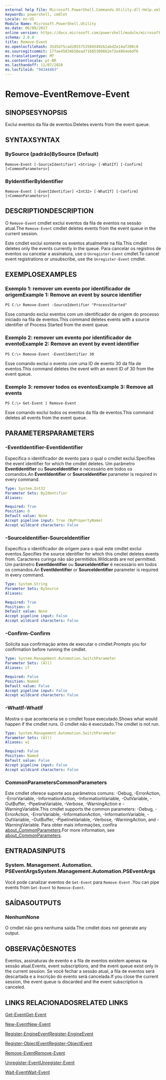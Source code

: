 ```yaml
---
external help file: Microsoft.PowerShell.Commands.Utility.dll-Help.xml
keywords: powershell, cmdlet
Locale: en-US
Module Name: Microsoft.PowerShell.Utility
ms.date: 06/09/2017
online version: https://docs.microsoft.com/powershell/module/microsoft.powershell.utility/remove-event?view=powershell-5.1&WT.mc_id=ps-gethelp
schema: 2.0.0
title: Remove-Event
ms.openlocfilehash: 35d5d75cad2855753504549262abd2e14af200c0
ms.sourcegitcommit: 177ae45034b58ead716853096b2e72e4864e6df6
ms.translationtype: MT
ms.contentlocale: pt-BR
ms.lasthandoff: 11/07/2020
ms.locfileid: "94344483"
---
```

# <span data-ttu-id="512af-103">Remove-Event</span><span class="sxs-lookup"><span data-stu-id="512af-103">Remove-Event</span></span>

## <span data-ttu-id="512af-104">SINOPSE</span><span class="sxs-lookup"><span data-stu-id="512af-104">SYNOPSIS</span></span>
<span data-ttu-id="512af-105">Exclui eventos da fila de eventos.</span><span class="sxs-lookup"><span data-stu-id="512af-105">Deletes events from the event queue.</span></span>

## <span data-ttu-id="512af-106">SYNTAX</span><span class="sxs-lookup"><span data-stu-id="512af-106">SYNTAX</span></span>

### <span data-ttu-id="512af-107">BySource (padrão)</span><span class="sxs-lookup"><span data-stu-id="512af-107">BySource (Default)</span></span>

```
Remove-Event [-SourceIdentifier] <String> [-WhatIf] [-Confirm] [<CommonParameters>]
```

### <span data-ttu-id="512af-108">ByIdentifier</span><span class="sxs-lookup"><span data-stu-id="512af-108">ByIdentifier</span></span>

```
Remove-Event [-EventIdentifier] <Int32> [-WhatIf] [-Confirm] [<CommonParameters>]
```

## <span data-ttu-id="512af-109">DESCRIPTION</span><span class="sxs-lookup"><span data-stu-id="512af-109">DESCRIPTION</span></span>

<span data-ttu-id="512af-110">O `Remove-Event` cmdlet exclui eventos da fila de eventos na sessão atual.</span><span class="sxs-lookup"><span data-stu-id="512af-110">The `Remove-Event` cmdlet deletes events from the event queue in the current session.</span></span>

<span data-ttu-id="512af-111">Este cmdlet exclui somente os eventos atualmente na fila.</span><span class="sxs-lookup"><span data-stu-id="512af-111">This cmdlet deletes only the events currently in the queue.</span></span> <span data-ttu-id="512af-112">Para cancelar os registros de eventos ou cancelar a assinatura, use o `Unregister-Event` cmdlet.</span><span class="sxs-lookup"><span data-stu-id="512af-112">To cancel event registrations or unsubscribe, use the `Unregister-Event` cmdlet.</span></span>

## <span data-ttu-id="512af-113">EXEMPLOS</span><span class="sxs-lookup"><span data-stu-id="512af-113">EXAMPLES</span></span>

### <span data-ttu-id="512af-114">Exemplo 1: remover um evento por identificador de origem</span><span class="sxs-lookup"><span data-stu-id="512af-114">Example 1: Remove an event by source identifier</span></span>

```
PS C:\> Remove-Event -SourceIdentifier "ProcessStarted"
```

<span data-ttu-id="512af-115">Esse comando exclui eventos com um identificador de origem do processo iniciado na fila de eventos.</span><span class="sxs-lookup"><span data-stu-id="512af-115">This command deletes events with a source identifier of Process Started from the event queue.</span></span>

### <span data-ttu-id="512af-116">Exemplo 2: remover um evento por identificador de evento</span><span class="sxs-lookup"><span data-stu-id="512af-116">Example 2: Remove an event by event identifier</span></span>

```
PS C:\> Remove-Event -EventIdentifier 30
```

<span data-ttu-id="512af-117">Esse comando exclui o evento com uma ID de evento 30 da fila de eventos.</span><span class="sxs-lookup"><span data-stu-id="512af-117">This command deletes the event with an event ID of 30 from the event queue.</span></span>

### <span data-ttu-id="512af-118">Exemplo 3: remover todos os eventos</span><span class="sxs-lookup"><span data-stu-id="512af-118">Example 3: Remove all events</span></span>

```
PS C:\> Get-Event | Remove-Event
```

<span data-ttu-id="512af-119">Esse comando exclui todos os eventos da fila de eventos.</span><span class="sxs-lookup"><span data-stu-id="512af-119">This command deletes all events from the event queue.</span></span>

## <span data-ttu-id="512af-120">PARAMETERS</span><span class="sxs-lookup"><span data-stu-id="512af-120">PARAMETERS</span></span>

### <span data-ttu-id="512af-121">-EventIdentifier</span><span class="sxs-lookup"><span data-stu-id="512af-121">-EventIdentifier</span></span>

<span data-ttu-id="512af-122">Especifica o identificador de evento para o qual o cmdlet exclui.</span><span class="sxs-lookup"><span data-stu-id="512af-122">Specifies the event identifier for which the cmdlet deletes.</span></span> <span data-ttu-id="512af-123">Um parâmetro **EventIdentifier** ou **SourceIdentifier** é necessário em todos os comandos.</span><span class="sxs-lookup"><span data-stu-id="512af-123">An **EventIdentifier** or **SourceIdentifier** parameter is required in every command.</span></span>

```yaml
Type: System.Int32
Parameter Sets: ByIdentifier
Aliases:

Required: True
Position: 0
Default value: None
Accept pipeline input: True (ByPropertyName)
Accept wildcard characters: False
```

### <span data-ttu-id="512af-124">-SourceIdentifier</span><span class="sxs-lookup"><span data-stu-id="512af-124">-SourceIdentifier</span></span>

<span data-ttu-id="512af-125">Especifica o identificador de origem para o qual este cmdlet exclui eventos.</span><span class="sxs-lookup"><span data-stu-id="512af-125">Specifies the source identifier for which this cmdlet deletes events from.</span></span> <span data-ttu-id="512af-126">Caracteres curinga não são permitidos.</span><span class="sxs-lookup"><span data-stu-id="512af-126">Wildcards are not permitted.</span></span> <span data-ttu-id="512af-127">Um parâmetro **EventIdentifier** ou **SourceIdentifier** é necessário em todos os comandos.</span><span class="sxs-lookup"><span data-stu-id="512af-127">An **EventIdentifier** or **SourceIdentifier** parameter is required in every command.</span></span>

```yaml
Type: System.String
Parameter Sets: BySource
Aliases:

Required: True
Position: 0
Default value: None
Accept pipeline input: False
Accept wildcard characters: False
```

### <span data-ttu-id="512af-128">-Confirm</span><span class="sxs-lookup"><span data-stu-id="512af-128">-Confirm</span></span>

<span data-ttu-id="512af-129">Solicita sua confirmação antes de executar o cmdlet.</span><span class="sxs-lookup"><span data-stu-id="512af-129">Prompts you for confirmation before running the cmdlet.</span></span>

```yaml
Type: System.Management.Automation.SwitchParameter
Parameter Sets: (All)
Aliases: cf

Required: False
Position: Named
Default value: False
Accept pipeline input: False
Accept wildcard characters: False
```

### <span data-ttu-id="512af-130">-WhatIf</span><span class="sxs-lookup"><span data-stu-id="512af-130">-WhatIf</span></span>

<span data-ttu-id="512af-131">Mostra o que aconteceria se o cmdlet fosse executado.</span><span class="sxs-lookup"><span data-stu-id="512af-131">Shows what would happen if the cmdlet runs.</span></span> <span data-ttu-id="512af-132">O cmdlet não é executado.</span><span class="sxs-lookup"><span data-stu-id="512af-132">The cmdlet is not run.</span></span>

```yaml
Type: System.Management.Automation.SwitchParameter
Parameter Sets: (All)
Aliases: wi

Required: False
Position: Named
Default value: False
Accept pipeline input: False
Accept wildcard characters: False
```

### <span data-ttu-id="512af-133">CommonParameters</span><span class="sxs-lookup"><span data-stu-id="512af-133">CommonParameters</span></span>

<span data-ttu-id="512af-134">Este cmdlet oferece suporte aos parâmetros comuns: -Debug, -ErrorAction, -ErrorVariable, -InformationAction, -InformationVariable, -OutVariable, -OutBuffer, -PipelineVariable, -Verbose, -WarningAction e -WarningVariable.</span><span class="sxs-lookup"><span data-stu-id="512af-134">This cmdlet supports the common parameters: -Debug, -ErrorAction, -ErrorVariable, -InformationAction, -InformationVariable, -OutVariable, -OutBuffer, -PipelineVariable, -Verbose, -WarningAction, and -WarningVariable.</span></span> <span data-ttu-id="512af-135">Para obter mais informações, confira [about_CommonParameters](https://go.microsoft.com/fwlink/?LinkID=113216).</span><span class="sxs-lookup"><span data-stu-id="512af-135">For more information, see [about_CommonParameters](https://go.microsoft.com/fwlink/?LinkID=113216).</span></span>

## <span data-ttu-id="512af-136">ENTRADAS</span><span class="sxs-lookup"><span data-stu-id="512af-136">INPUTS</span></span>

### <span data-ttu-id="512af-137">System. Management. Automation. PSEventArgs</span><span class="sxs-lookup"><span data-stu-id="512af-137">System.Management.Automation.PSEventArgs</span></span>

<span data-ttu-id="512af-138">Você pode canalizar eventos de `Get-Event` para `Remove-Event` .</span><span class="sxs-lookup"><span data-stu-id="512af-138">You can pipe events from `Get-Event` to `Remove-Event`.</span></span>

## <span data-ttu-id="512af-139">SAÍDAS</span><span class="sxs-lookup"><span data-stu-id="512af-139">OUTPUTS</span></span>

### <span data-ttu-id="512af-140">Nenhum</span><span class="sxs-lookup"><span data-stu-id="512af-140">None</span></span>

<span data-ttu-id="512af-141">O cmdlet não gera nenhuma saída.</span><span class="sxs-lookup"><span data-stu-id="512af-141">The cmdlet does not generate any output.</span></span>

## <span data-ttu-id="512af-142">OBSERVAÇÕES</span><span class="sxs-lookup"><span data-stu-id="512af-142">NOTES</span></span>

<span data-ttu-id="512af-143">Eventos, assinaturas de evento e a fila de eventos existem apenas na sessão atual.</span><span class="sxs-lookup"><span data-stu-id="512af-143">Events, event subscriptions, and the event queue exist only in the current session.</span></span> <span data-ttu-id="512af-144">Se você fechar a sessão atual, a fila de eventos será descartada e a inscrição do evento será cancelada.</span><span class="sxs-lookup"><span data-stu-id="512af-144">If you close the current session, the event queue is discarded and the event subscription is canceled.</span></span>

## <span data-ttu-id="512af-145">LINKS RELACIONADOS</span><span class="sxs-lookup"><span data-stu-id="512af-145">RELATED LINKS</span></span>

[<span data-ttu-id="512af-146">Get-Event</span><span class="sxs-lookup"><span data-stu-id="512af-146">Get-Event</span></span>](Get-Event.md)

[<span data-ttu-id="512af-147">New-Event</span><span class="sxs-lookup"><span data-stu-id="512af-147">New-Event</span></span>](New-Event.md)

[<span data-ttu-id="512af-148">Register-EngineEvent</span><span class="sxs-lookup"><span data-stu-id="512af-148">Register-EngineEvent</span></span>](Register-EngineEvent.md)

[<span data-ttu-id="512af-149">Register-ObjectEvent</span><span class="sxs-lookup"><span data-stu-id="512af-149">Register-ObjectEvent</span></span>](Register-ObjectEvent.md)

[<span data-ttu-id="512af-150">Remove-Event</span><span class="sxs-lookup"><span data-stu-id="512af-150">Remove-Event</span></span>](Remove-Event.md)

[<span data-ttu-id="512af-151">Unregister-Event</span><span class="sxs-lookup"><span data-stu-id="512af-151">Unregister-Event</span></span>](Unregister-Event.md)

[<span data-ttu-id="512af-152">Wait-Event</span><span class="sxs-lookup"><span data-stu-id="512af-152">Wait-Event</span></span>](Wait-Event.md)
